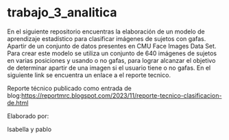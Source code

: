 # trabajo_3_analitica

En el siguiente repositorio encuentras la elaboración de un modelo de aprendizaje estadístico para clasificar imágenes de sujetos con gafas. Apartir de un conjunto de datos presentes en CMU Face Images Data Set. Para crear este modelo se utiliza un conjunto de 640 imágenes de sujetos en varias posiciones y usando o no gafas, para lograr alcanzar el objetivo de determinar apartir de una imagen si el usuario tiene o no gafas. En el siguiente link se encuentra un enlace a el reporte tecnico.

Reporte técnico publicado como entrada de blog:https://reportmrc.blogspot.com/2023/11/reporte-tecnico-clasificacion-de.html


Elaborado por:

Isabella y pablo
